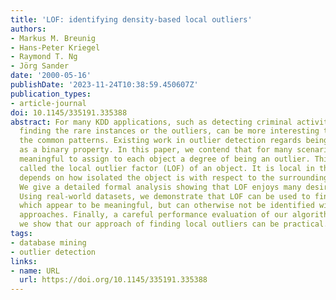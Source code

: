 ```yaml
---
title: 'LOF: identifying density-based local outliers'
authors:
- Markus M. Breunig
- Hans-Peter Kriegel
- Raymond T. Ng
- Jörg Sander
date: '2000-05-16'
publishDate: '2023-11-24T10:38:59.450607Z'
publication_types:
- article-journal
doi: 10.1145/335191.335388
abstract: For many KDD applications, such as detecting criminal activities in E-commerce,
  finding the rare instances or the outliers, can be more interesting than finding
  the common patterns. Existing work in outlier detection regards being an outlier
  as a binary property. In this paper, we contend that for many scenarios, it is more
  meaningful to assign to each object a degree of being an outlier. This degree is
  called the local outlier factor (LOF) of an object. It is local in that the degree
  depends on how isolated the object is with respect to the surrounding neighborhood.
  We give a detailed formal analysis showing that LOF enjoys many desirable properties.
  Using real-world datasets, we demonstrate that LOF can be used to find outliers
  which appear to be meaningful, but can otherwise not be identified with existing
  approaches. Finally, a careful performance evaluation of our algorithm confirms
  we show that our approach of finding local outliers can be practical.
tags:
- database mining
- outlier detection
links:
- name: URL
  url: https://doi.org/10.1145/335191.335388
---
```


